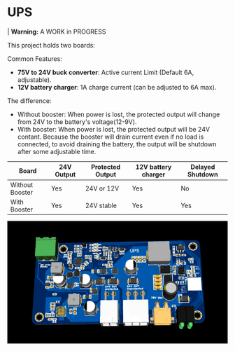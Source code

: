 UPS
===

| **Warning:** A WORK in PROGRESS

This project holds two boards:

Common Features:

* **75V to 24V buck converter**: Active current Limit (Default 6A, adjustable).
* **12V battery charger**: 1A charge current (can be adjusted to 6A max).

The difference:

* Without booster: When power is lost, the protected output will change from 24V to the battery's voltage(12-9V).
* With booster: When power is lost, the protected output will be 24V contant. Because the booster will drain current even if no load is connected, to avoid draining the battery, the output will be shutdown after some adjustable time.

| Board  |   24V Output  | Protected Output | 12V battery charger | Delayed Shutdown |
| ----- | ----- | ----- | ---- | ---- |
| Without Booster | Yes | 24V or 12V   | Yes | No |
| With Booster   | Yes | 24V stable | Yes | Yes |

![Board Image](./image.png)
